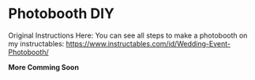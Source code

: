 # Photobooth DIY

Original Instructions Here:
You can see all steps to make a photobooth on my instructables: https://www.instructables.com/id/Wedding-Event-Photobooth/

**More Comming Soon**
